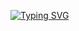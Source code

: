 <a href="https://git.io/typing-svg"><img src="https://readme-typing-svg.demolab.com?font=&weight=700&size=25&pause=1000&color=17ACFF&background=09213293&center=true&vCenter=true&random=false&width=435&lines=Tharul+Jayasundara" alt="Typing SVG" /></a> 

